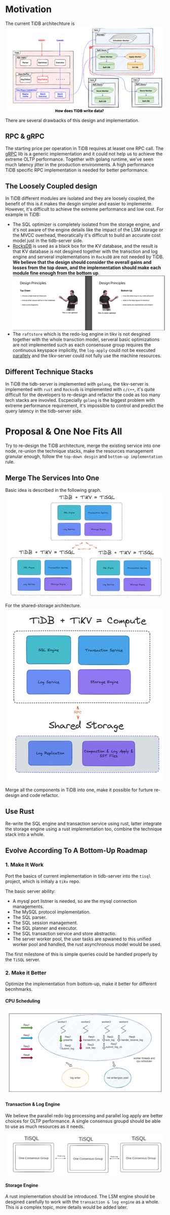 # Motivation

The current TiDB architechture is
![image](../media/tidb_arch.png)

There are several drawbacks of this design and implementation.

## RPC & gRPC

The starting price per operation in TiDB requires at leaset one RPC call. The [gRPC](https://grpc.io/) lib is a generic implementation and
it could not help us to achieve the extreme OLTP performance. Together with golang runtime, we've seen much latency jitter in the production
environments. A high performance TiDB specific RPC implementation is needed for better performance.

## The Loosely Coupled design

In TiDB different modules are isolated and they are loosely coupled, the benefit of this is it makes the desgin simpler and easier to implemente.
However, it's difficult to achieve the extreme performance and low cost. For example in TiDB:
- The SQL optimizer is completely isolated from the storage engine, and it's not aware of the engine details like the impact of the LSM storage or
the MVCC overhead, theoratically it's difficult to build an accurate cost model just in the tidb-server side.
- [RocksDB](https://github.com/facebook/rocksdb) is used as a black box for the KV database, and the result is that KV database is not desgined together
with the transction and log engine and serveral implementations in `RocksDB` are not needed by TiDB. **We believe that the design should consider 
the overall gains and losses from the top down, and the implementation should make each module fine enough from the bottom up**. 
![image](../media/bottom_up.png)
- The `raftstore` which is the redo-log engine in tikv is not desgined together with the whole transction model, serveral basic optimizations are not
implemented such as each consensuse group requires the continuous keyspace implicitly, the `log-apply` could not be executed [parallely](https://github.com/FWH-TiKV/RFC)
and the tikv-server could not fully use the machine resources.

## Different Technique Stacks

In TiDB the tidb-server is implemented with `golang`, the tikv-server is implemented with `rust` and `Rocksdb` is implemented with `c/c++`, it's quite
difficult for the developers to re-design and refactor the code as too many tech stacks are invovled. Escpecially `golang` is the biggest problem 
with extreme performance requirement, it's impossible to control and predict the query latency in the tidb-server side.

# Proposal & One Noe Fits All

Try to re-design the TiDB architecture, merge the existing service into one node, re-union the technique stacks, make the resources management granular 
enough, follow the `top-down desgin` and `bottom-up implementation` rule.

## Merge The Services Into One

Basic idea is described in the following graph.
![image](../media/tisql.png)

For the shared-storage architecture.
![image](../media/tisql_share.png)

Merge all the components in TiDB into one, make it possible for furture re-design and code refactor.

## Use Rust

Re-write the SQL engine and transaction service using rust, latter integrate the storage engine using a rust implementation too, combine the 
technique stack into a whole.

## Evolve According To A Bottom-Up Roadmap

### 1. Make It Work

Port the basics of current implementation in tidb-server into the `tisql` project, which is initialy a `tikv` repo. 

The basic server ability:
- A mysql port listner is needed, so are the mysql connection managements.
- The MySQL protocol implementation.
- The SQL parser.
- The SQL session management.
- The SQL planner and executor.
- The SQL transaction service and store abstractio.
- The server worker pool, the user tasks are spwaned to this unified worker pool and handled, the rust asynchronous model would be used.

The first milestone of this is simple queries could be handled properly by the `TiSQL` server.

### 2. Make it Better

Optimize the implementation from bottom-up, make it better for different becnhmarks.

#### CPU Scheduling

![image](../media/worker.png)

#### Transaction & Log Engine

We believe the parallel redo log processing and parallel log apply are better choices for OLTP performance. A single consensus groupd should be 
able to use as much resources as it needs. 

![image](../media/txn_log.png)

#### Storage Engine

A rust implementation should be introduced. The LSM engine should be desgined carefully to work with the `transaction & log engine` as a whole. This 
is a complex topic, more details would be added later.

